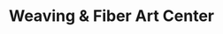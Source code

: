 ---
title: "Weaving & Fiber Art Center"
url: /east-rochester/weaving-und-fiber-art-center/
shop: Basteln
---